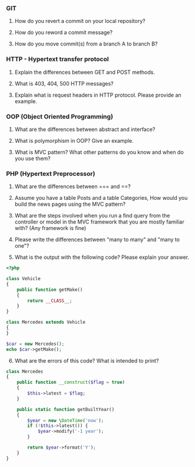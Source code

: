 ### GIT

1. How do you revert a commit on your local repository?

2. How do you reword a commit message?

3. How do you move commit(s) from a branch A to branch B?

### HTTP - Hypertext transfer protocol

1. Explain the differences between GET and POST methods.

2. What is 403, 404, 500 HTTP messages?

3. Explain what is request headers in HTTP protocol. Please provide an example.

### OOP (Object Oriented Programming)

1. What are the differences between abstract and interface?

2. What is polymorphism in OOP? Give an example.

3. What is MVC pattern? What other patterns do you know and when do you use them?

### PHP (Hypertext Preprocessor)

1. What are the differences between === and ==?

2. Assume you have a table Posts and a table Categories, How would you build the news pages using the MVC pattern?

3. What are the steps involved when you run a find query from the controller or model in the MVC framework that you are mostly familiar with? (Any framework is fine)

4. Please write the differences between "many to many" and  "many to one"?

5. What is the output with the following code? Please explain your answer.

```php
<?php

class Vehicle
{
    public function getMake()
    {
        return __CLASS__;
    }
}

class Mercedes extends Vehicle
{
}

$car = new Mercedes();
echo $car->getMake();
```

6. What are the errors of this code? What is intended to print?

```php
class Mercedes
{
    public function __construct($flag = true)
    {
        $this->latest = $flag;
    }

    public static function getBuiltYear()
    {
        $year = new \DateTime('now');
        if (!$this->latest()) {
            $year->modify('-1 year');
        }

        return $year->format('Y');
    }
}
```
